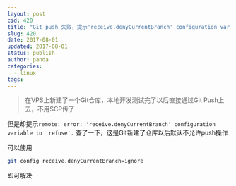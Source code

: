 ```yaml
---
layout: post
cid: 420
title: "Git push 失败，提示'receive.denyCurrentBranch' configuration variable to 'refuse'."
slug: 420
date: 2017-08-01
updated: 2017-08-01
status: publish
author: panda
categories: 
  - linux
tags: 
---
```



>在VPS上新建了一个Git仓库，本地开发测试完了以后直接通过Git Push上去，不用SCP传了

但是却提示`remote: error: 'receive.denyCurrentBranch' configuration variable to 'refuse'.`
查了一下，这是Git新建了仓库以后默认不允许push操作

可以使用
```bash
git config receive.denyCurrentBranch=ignore
```
即可解决